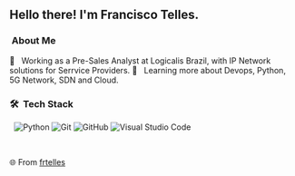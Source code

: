 <h2> Hello there! I'm Francisco Telles.</h2>

<h3>  &nbsp;About Me </h3>

💼 &nbsp; Working as a Pre-Sales Analyst at Logicalis Brazil, with IP Network solutions for Serrvice Providers. 
🌱 &nbsp; Learning more about Devops, Python, 5G Network, SDN and Cloud.

<h3> 🛠 &nbsp;Tech Stack</h3>

 &nbsp;
  ![Python](https://img.shields.io/badge/-Python-333333?style=flat&logo=python)
  ![Git](https://img.shields.io/badge/-Git-333333?style=flat&logo=git)
  ![GitHub](https://img.shields.io/badge/-GitHub-333333?style=flat&logo=github)
  ![Visual Studio Code](https://img.shields.io/badge/-Visual%20Studio%20Code-333333?style=flat&logo=visual-studio-code&logoColor=007ACC)

<br/>

🌐  From [frtelles](https://github.com/frtelles)
